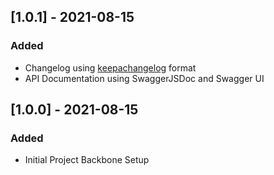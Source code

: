 ## [1.0.1] - 2021-08-15
### Added
- Changelog using [keepachangelog](https://keepachangelog.com/) format
- API Documentation using SwaggerJSDoc and Swagger UI

## [1.0.0] - 2021-08-15
### Added
- Initial Project Backbone Setup 